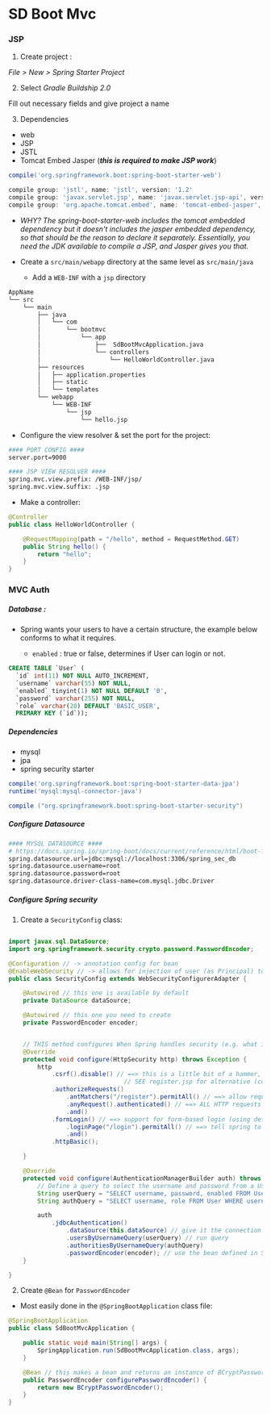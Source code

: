 # SD Boot Mvc

### JSP

1. Create project :

_File > New > Spring Starter Project_

2. Select _Gradle Buildship 2.0_

Fill out necessary fields and give project a name

3. Dependencies

* web
* JSP
* JSTL
* Tomcat Embed Jasper (***this is required to make JSP work***)

```groovy
compile('org.springframework.boot:spring-boot-starter-web')

compile group: 'jstl', name: 'jstl', version: '1.2'
compile group: 'javax.servlet.jsp', name: 'javax.servlet.jsp-api', version: '2.3.1'
compile group: 'org.apache.tomcat.embed', name: 'tomcat-embed-jasper', version: '8.5.23'
```

  * *WHY? The spring-boot-starter-web includes the tomcat embedded dependency but it doesn't includes the jasper embedded dependency, so that should be the reason to declare it separately. Essentially, you need the JDK available to compile a JSP, and Jasper gives you that.*

* Create a `src/main/webapp` directory at the same level as `src/main/java`

  * Add a `WEB-INF` with a `jsp` directory

```bash
AppName
└── src
    └── main
        ├── java
        │   └── com
        │       └── bootmvc
        │           └── app
        │               ├──  SdBootMvcApplication.java
        │               └── controllers
        │                   └── HelloWorldController.java
        ├── resources
        │   ├── application.properties
        │   ├── static
        │   └── templates
        └── webapp
            └── WEB-INF
                └── jsp
                    └── hello.jsp
```

* Configure the view resolver & set the port for the project:

```bash
#### PORT CONFIG ####
server.port=9000

#### JSP VIEW RESOLVER ####
spring.mvc.view.prefix: /WEB-INF/jsp/
spring.mvc.view.suffix: .jsp
```

* Make a controller:

```java
@Controller
public class HelloWorldController {

	@RequestMapping(path = "/hello", method = RequestMethod.GET)
	public String hello() {
		return "hello";
	}
}
```

### MVC Auth

##### Database :

* Spring wants your users to have a certain structure, the example below conforms to what it requires.

  * `enabled` : true or false, determines if User can login or not.

```sql
CREATE TABLE `User` (
  `id` int(11) NOT NULL AUTO_INCREMENT,
  `username` varchar(55) NOT NULL,
  `enabled` tinyint(1) NOT NULL DEFAULT '0',
  `password` varchar(255) NOT NULL,
  `role` varchar(20) DEFAULT 'BASIC_USER',
  PRIMARY KEY (`id`));
```

##### Dependencies

* mysql
* jpa
* spring security starter

```groovy
compile('org.springframework.boot:spring-boot-starter-data-jpa')
runtime('mysql:mysql-connector-java')

compile ("org.springframework.boot:spring-boot-starter-security")
```

##### Configure Datasource

```bash
#### MYSQL DATASOURCE ####
# https://docs.spring.io/spring-boot/docs/current/reference/html/boot-features-sql.html
spring.datasource.url=jdbc:mysql://localhost:3306/spring_sec_db
spring.datasource.username=root
spring.datasource.password=root
spring.datasource.driver-class-name=com.mysql.jdbc.Driver
```

##### Configure Spring security

1. Create a `SecurityConfig` class:

```java

import javax.sql.DataSource;
import org.springframework.security.crypto.password.PasswordEncoder;

@Configuration // -> annotation config for bean
@EnableWebSecurity // -> allows for injection of user (as Principal) to handlers
public class SecurityConfig extends WebSecurityConfigurerAdapter {

	@Autowired // this one is available by default
	private DataSource dataSource;

	@Autowired // this one you need to create
	private PasswordEncoder encoder;


	// THIS method configures When Spring handles security (e.g. what is secure)
	@Override
	protected void configure(HttpSecurity http) throws Exception {
		http
			.csrf().disable() // ==> this is a little bit of a hammer, but it keeps you from having to provide the token each time
								// SEE register.jsp for alternative (commented out in form)
			.authorizeRequests()
				.antMatchers("/register").permitAll() // ==> allow requests to here
				.anyRequest().authenticated() // ==> ALL HTTP requests must be authenticated
				.and()
			.formLogin() // ==> support for form-based login (using default login page)
				.loginPage("/login").permitAll() // ==> tell spring to use your login page
				.and()
			.httpBasic();

	}

	@Override
	protected void configure(AuthenticationManagerBuilder auth) throws Exception {
		// Define a query to select the username and password from a User (this assumes you user table is User)
		String userQuery = "SELECT username, password, enabled FROM User WHERE username=?";
		String authQuery = "SELECT username, role FROM User WHERE username=?";

		auth
			.jdbcAuthentication()
				.dataSource(this.dataSource) // give it the connection to the db
				.usersByUsernameQuery(userQuery) // run query
				.authoritiesByUsernameQuery(authQuery)
				.passwordEncoder(encoder); // use the bean defined in SdBootMvcApplication.java
	}

}
```

2. Create `@Bean` for `PasswordEncoder`
  * Most easily done in the `@SpringBootApplication` class file:

```java
@SpringBootApplication
public class SdBootMvcApplication {

	public static void main(String[] args) {
		SpringApplication.run(SdBootMvcApplication.class, args);
	}

	@Bean // this makes a bean and returns an instance of BCryptPasswordEncoder
	public PasswordEncoder configurePasswordEncoder() {
		return new BCryptPasswordEncoder();
	}
}
```
